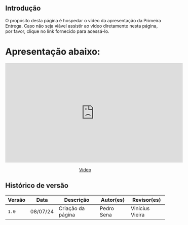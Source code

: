 ## Introdução

O propósito desta página é hospedar o vídeo da apresentação da Primeira Entrega. Caso não seja viável assistir ao vídeo diretamente nesta página, por favor, clique no link fornecido para acessá-lo.

# Apresentação abaixo:

<center>

<iframe width="560" height="315" src="https://www.youtube.com/embed/IzcE1OveYQM?si=xVRa9GGUIDlLaTV7" title="YouTube video player" frameborder="0" allow="accelerometer; autoplay; clipboard-write; encrypted-media; gyroscope; picture-in-picture; web-share" referrerpolicy="strict-origin-when-cross-origin" allowfullscreen></iframe>

[Video](https://www.youtube.com/watch?v=IzcE1OveYQM)

</center>

## Histórico de versão

| Versão | Data     | Descrição                       | Autor(es)       | Revisor(es)                  |
| ------ | -------- | ------------------------------- | --------------- | ---------------------------- |
| `1.0`  | 08/07/24 | Criação da página | Pedro Sena | Vinicius Vieira |
